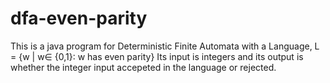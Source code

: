 # dfa-even-parity
This is a java program for Deterministic Finite Automata with a Language, L = {w | w∈ {0,1}: w has even parity}
Its input is integers and its output is whether the integer input accepeted in the language or rejected.

